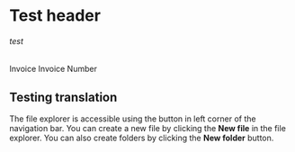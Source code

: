 # Test header

<h6>test</h6>

<zLabelInvoice>Invoice</zLabelInvoice> <zLabelInvoiceNum>Invoice Number</zLabelInvoiceNum>

## Testing translation

The file explorer is accessible using the button in left corner of the navigation bar. You can create a new file by clicking the **New file** in the file explorer. You can also create folders by clicking the **New folder** button.
